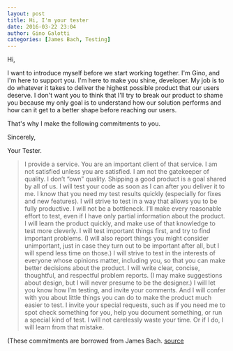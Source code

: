 ```yaml
---
layout: post
title: Hi, I'm your tester
date: 2016-03-22 23:04
author: Gino Galotti
categories: [James Bach, Testing]
---
```

Hi,

I want to introduce myself before we start working together. I'm Gino, and I'm here to support you. I'm here to make you shine, developer. My job is to do whatever it takes to deliver the highest possible product that our users deserve. I don't want you to think that I'll try to break our product to shame you because my only goal is to understand how our solution performs and how can it get to a better shape before reaching our users.

That's why I make the following commitments to you.

Sincerely,

Your Tester.

> I provide a service. You are an important client of that service. I am not satisfied unless you are satisfied.
> I am not the gatekeeper of quality. I don’t “own” quality. Shipping a good product is a goal shared by all of us.
> I will test your code as soon as I can after you deliver it to me. I know that you need my test results quickly (especially for fixes and new features).
> I will strive to test in a way that allows you to be fully productive. I will not be a bottleneck.
> I’ll make every reasonable effort to test, even if I have only partial information about the product.
> I will learn the product quickly, and make use of that knowledge to test more cleverly.
> I will test important things first, and try to find important problems. (I will also report things you might consider unimportant, just in case they turn out to be important after all, but I will spend less time on those.)
> I will strive to test in the interests of everyone whose opinions matter, including you, so that you can make better decisions about the product.
> I will write clear, concise, thoughtful, and respectful problem reports. (I may make suggestions about design, but I will never presume to be the designer.)
> I will let you know how I’m testing, and invite your comments. And I will confer with you about little things you can do to make the product much easier to test.
> I invite your special requests, such as if you need me to spot check something for you, help you document something, or run a special kind of test.
> I will not carelessly waste your time. Or if I do, I will learn from that mistake.

(These commitments are borrowed from James Bach. [source](http://www.satisfice.com/blog/archives/652)
